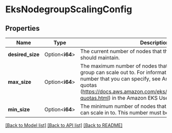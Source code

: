 # EksNodegroupScalingConfig

## Properties

Name | Type | Description | Notes
------------ | ------------- | ------------- | -------------
**desired_size** | Option<**i64**> | The current number of nodes that the managed node group should maintain. | [optional]
**max_size** | Option<**i64**> | The maximum number of nodes that the managed node group can scale out to. For information about the maximum number that you can specify, see Amazon EKS service quotas (https://docs.aws.amazon.com/eks/latest/userguide/service-quotas.html) in the Amazon EKS User Guide. | [optional]
**min_size** | Option<**i64**> | The minimum number of nodes that the managed node group can scale in to. This number must be greater than zero. | [optional]

[[Back to Model list]](../README.md#documentation-for-models) [[Back to API list]](../README.md#documentation-for-api-endpoints) [[Back to README]](../README.md)


